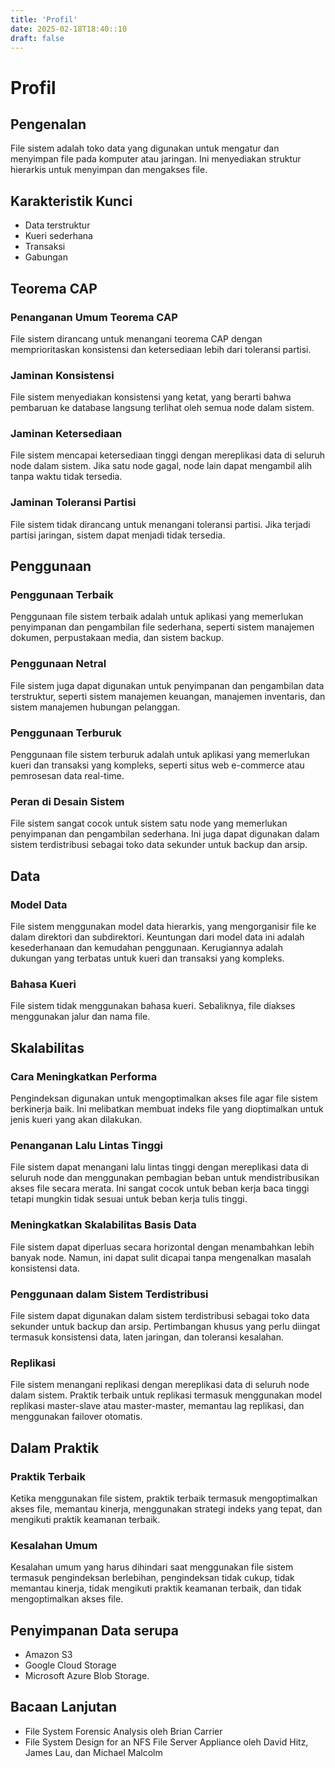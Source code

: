 ```yaml
---
title: 'Profil'
date: 2025-02-18T18:40::10
draft: false
---
```


# Profil

## **Pengenalan**

File sistem adalah toko data yang digunakan untuk mengatur dan menyimpan file pada komputer atau jaringan. Ini menyediakan struktur hierarkis untuk menyimpan dan mengakses file.

## **Karakteristik Kunci**

- Data terstruktur
- Kueri sederhana
- Transaksi
- Gabungan

## **Teorema CAP**

### **Penanganan Umum Teorema CAP**

File sistem dirancang untuk menangani teorema CAP dengan memprioritaskan konsistensi dan ketersediaan lebih dari toleransi partisi.

### **Jaminan Konsistensi**

File sistem menyediakan konsistensi yang ketat, yang berarti bahwa pembaruan ke database langsung terlihat oleh semua node dalam sistem.

### **Jaminan Ketersediaan**

File sistem mencapai ketersediaan tinggi dengan mereplikasi data di seluruh node dalam sistem. Jika satu node gagal, node lain dapat mengambil alih tanpa waktu tidak tersedia.

### **Jaminan Toleransi Partisi**

File sistem tidak dirancang untuk menangani toleransi partisi. Jika terjadi partisi jaringan, sistem dapat menjadi tidak tersedia.

## **Penggunaan**

### **Penggunaan Terbaik**

Penggunaan file sistem terbaik adalah untuk aplikasi yang memerlukan penyimpanan dan pengambilan file sederhana, seperti sistem manajemen dokumen, perpustakaan media, dan sistem backup.

### **Penggunaan Netral**

File sistem juga dapat digunakan untuk penyimpanan dan pengambilan data terstruktur, seperti sistem manajemen keuangan, manajemen inventaris, dan sistem manajemen hubungan pelanggan.

### **Penggunaan Terburuk**

Penggunaan file sistem terburuk adalah untuk aplikasi yang memerlukan kueri dan transaksi yang kompleks, seperti situs web e-commerce atau pemrosesan data real-time.

### **Peran di Desain Sistem**

File sistem sangat cocok untuk sistem satu node yang memerlukan penyimpanan dan pengambilan sederhana. Ini juga dapat digunakan dalam sistem terdistribusi sebagai toko data sekunder untuk backup dan arsip.

## Data

### **Model Data**

File sistem menggunakan model data hierarkis, yang mengorganisir file ke dalam direktori dan subdirektori. Keuntungan dari model data ini adalah kesederhanaan dan kemudahan penggunaan. Kerugiannya adalah dukungan yang terbatas untuk kueri dan transaksi yang kompleks.

### **Bahasa Kueri**

File sistem tidak menggunakan bahasa kueri. Sebaliknya, file diakses menggunakan jalur dan nama file.

## **Skalabilitas**

### **Cara Meningkatkan Performa**

Pengindeksan digunakan untuk mengoptimalkan akses file agar file sistem berkinerja baik. Ini melibatkan membuat indeks file yang dioptimalkan untuk jenis kueri yang akan dilakukan.

### **Penanganan Lalu Lintas Tinggi**

File sistem dapat menangani lalu lintas tinggi dengan mereplikasi data di seluruh node dan menggunakan pembagian beban untuk mendistribusikan akses file secara merata. Ini sangat cocok untuk beban kerja baca tinggi tetapi mungkin tidak sesuai untuk beban kerja tulis tinggi.

### **Meningkatkan Skalabilitas Basis Data**

File sistem dapat diperluas secara horizontal dengan menambahkan lebih banyak node. Namun, ini dapat sulit dicapai tanpa mengenalkan masalah konsistensi data.

### **Penggunaan dalam Sistem Terdistribusi**

File sistem dapat digunakan dalam sistem terdistribusi sebagai toko data sekunder untuk backup dan arsip. Pertimbangan khusus yang perlu diingat termasuk konsistensi data, laten jaringan, dan toleransi kesalahan.

### **Replikasi**

File sistem menangani replikasi dengan mereplikasi data di seluruh node dalam sistem. Praktik terbaik untuk replikasi termasuk menggunakan model replikasi master-slave atau master-master, memantau lag replikasi, dan menggunakan failover otomatis.

## Dalam Praktik

### **Praktik Terbaik**

Ketika menggunakan file sistem, praktik terbaik termasuk mengoptimalkan akses file, memantau kinerja, menggunakan strategi indeks yang tepat, dan mengikuti praktik keamanan terbaik.

### **Kesalahan Umum**

Kesalahan umum yang harus dihindari saat menggunakan file sistem termasuk pengindeksan berlebihan, pengindeksan tidak cukup, tidak memantau kinerja, tidak mengikuti praktik keamanan terbaik, dan tidak mengoptimalkan akses file.

## Penyimpanan Data serupa

- Amazon S3
- Google Cloud Storage
- Microsoft Azure Blob Storage.

## Bacaan Lanjutan

- File System Forensic Analysis oleh Brian Carrier
- File System Design for an NFS File Server Appliance oleh David Hitz, James Lau, dan Michael Malcolm
